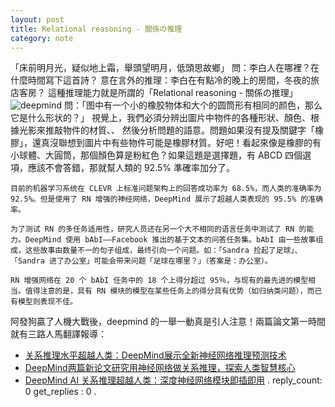 ```yaml
---
layout: post
title: Relational reasoning - 關係の推理
category: note
---
```

「床前明月光，疑似地上霜，舉頭望明月，低頭思故鄉」
問：李白人在哪裡？在什麼時間寫下這首詩？
意在言外的推理：李白在有點冷的晚上的房間，冬夜的旅店客房？
這種推理能力就是所謂的「Relational reasoning - 關係の推理」
![deepmind](http://img.mp.itc.cn/upload/20170607/56bd9cc5ae784716b26f1a612d9404c5_th.jpg)
問：「图中有一个小的橡胶物体和大个的圆筒形有相同的颜色，那么它是什么形状的？」
視覺上，我們必須分辨出圖片中物件的各種形狀、顏色、根據光影來推敲物件的材質、、
然後分析問題的語意。問題如果沒有提及關鍵字「橡膠」，還真沒聯想到圖片中有些物件可能是橡膠材質。好吧！看起來像是橡膠的有小球體、大圓筒，那個顏色算是粉紅色？如果這題是選擇題，有 ABCD 四個選項，應該不會答錯，那就幫人類的 92.5% 準確率加分了。

```
目前的机器学习系统在 CLEVR 上标准问题架构上的回答成功率为 68.5%，而人类的准确率为 92.5%。但是使用了 RN 增强的神经网络，DeepMind 展示了超越人类表现的 95.5% 的准确率。

为了测试 RN 的多任务适用性，研究人员还在另一个大不相同的语言任务中测试了 RN 的能力。DeepMind 使用 bAbI——Facebook 推出的基于文本的问答任务集。bAbI 由一些故事组成，这些故事由数量不一的句子组成，最终引向一个问题。如：「Sandra 捡起了足球」、「Sandra 进了办公室」可能会带来问题「足球在哪里？」（答案是：办公室）。

RN 增强网络在 20 个 bAbI 任务中的 18 个上得分超过 95％，与现有的最先进的模型相当。值得注意的是，具有 RN 模块的模型在某些任务上的得分具有优势（如归纳类问题），而已有模型则表现不佳。
```
阿發狗贏了人機大戰後，deepmind 的一舉一動真是引人注意！兩篇論文第一時間就有三路人馬翻譯報導：
+ [关系推理水平超越人类：DeepMind展示全新神经网络推理预测技术](https://www.sohu.com/a/146735404_465975)
+ [DeepMind两篇新论文研究用神经网络做关系推理，探索人类智慧核心](http://www.sohu.com/a/146750744_610300)
+ [DeepMind AI 关系推理超越人类：深度神经网络模块即插即用](http://www.sohu.com/a/146752308_473283)
.
reply_count: 0
get_replies : 0
.
